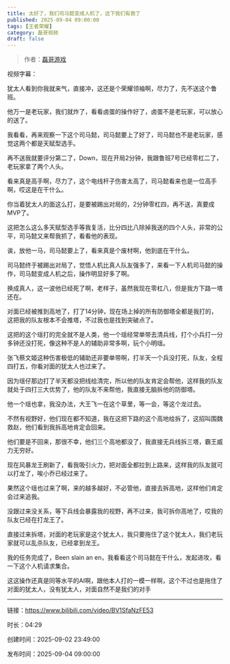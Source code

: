 ```yaml
---
title: 太好了，我们司马懿变成人机了，这下我们有救了
published: 2025-09-04 09:00:00
tags: [王者荣耀]
category: 磊哥视频
draft: false
---
```



> 作者：[磊哥游戏](https://space.bilibili.com/268941858?spm_id_from=333.788.upinfo.head.click)

视频字幕：

犹太人看到你我就来气，直接冲，这还是个荣耀领袖啊，尽力了，先不送这个鲁班。

他万一是老玩家，我们就炸了，看看卤蛋的操作好了，卤蛋不是老玩家，可以放心的送了。

我看看，再来观察一下这个司马懿，司马懿要上了好了，司马懿也不是老玩家，感觉这两个都是天赋型选手。

再不送我就要评分第二了，Down，现在开局2分钟，我跟鲁班7号已经零杠二了，老玩家拿了两个人头。

看来真是高手啊，尽力了，这个电线杆子伤害太高了，司马懿看来也是一位高手啊，哎这是在干什么。

你当着犹太人的面这么打，是要被踢出对局的，2分钟零杠四，再不送，真要成MVP了。

这把怎么这么多天赋型选手等我复活，比分四比八除掉我送的四个人头，非常的公平，司马懿又来帮我抓了，看看他的表现。

诶，放他一马，司马懿要上了，看来真是个废材啊，他到底在干什么。

司马懿终于被踢出对局了，觉悟人机比真人队友强多了，来看一下人机司马懿的操作，司马懿变成人机之后，操作明显好多了啊。

换成真人，这一波他已经死了啊，老样子，虽然我现在零杠八，但是我方下路一塔还在。

对面已经被推到高地了，打了14分钟，现在场上掉的所有防御塔全都是我打的，这把我的队友根本不会推塔，不过我也是找到突破点了。

这把的这个瑶打的完全就不是人类，他一个瑶经常单带去清兵线，打个小兵打一分多钟还没打死，像这种不是人的辅助非常多啊，玩个小明瑶。

张飞蔡文姬这种伤害极低的辅助还非要单带啊，打半天一个兵没打死，队友，全程四打五，你看对面的犹太人也过来了。

因为瑶仔那边打了半天都没把线给清完，所以他的队友肯定会帮他，这样我的队友就处于四打三大优势了，他的队友不来帮他，我直接无脑拆他的防御塔。

他一个瑶也拿，我没办法，大王飞一在这个草里，等一会，等这个龙过去。

不然有视野好，他们现在都不知道，我在这把下路的这个高地给拆了，这招叫围魏救赵，他们看到我拆高地肯定会回来。

他们要是不回来，那很不幸，他们三个高地都没了，我直接无兵线拆三塔，霸王威力无穷好。

现在风暴龙王刷新了，看我吸引火力，把对面全都拉到上路来，这样我的队友就可以打龙了，唉小乔已经过来了。

果然这个瑶也过来了啊，来的越多越好，不必管他，直接去拆高地，这样他们肯定会过来追我。

没跟过来没关系，等下兵线会暴露我的视野，再不过来，我可拆你高地了，哎我的队友已经在打龙王了。

直接过来拆塔，对面的老玩家是这个犹太人，我只要拖住了这个犹太人，我们老玩家就可以乱杀队友，已经拿到龙王。

我的任务完成了，Been slain an en，我看看这个司马懿在干什么，发起进攻，看一下这个人机请求集合。

这这操作还真是同等水平的AI啊，跟他本人打的一模一样啊，这个不过也是拖住了对面的犹太人，没有犹太人，对面自然不是我们的对手

---

链接：https://www.bilibili.com/video/BV1SfaNzFE53

时长：04:29

创建时间：2025-09-02 23:49:00

发布时间：2025-09-04 09:00:00
